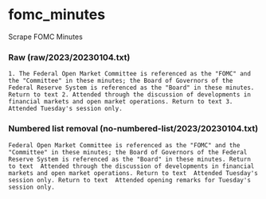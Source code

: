 # fomc_minutes
Scrape FOMC Minutes

### Raw (raw/2023/20230104.txt)
```
1. The Federal Open Market Committee is referenced as the "FOMC" and the "Committee" in these minutes; the Board of Governors of the Federal Reserve System is referenced as the "Board" in these minutes. Return to text 2. Attended through the discussion of developments in financial markets and open market operations. Return to text 3. Attended Tuesday's session only.
```

### Numbered list removal (no-numbered-list/2023/20230104.txt)
```
Federal Open Market Committee is referenced as the "FOMC" and the "Committee" in these minutes; the Board of Governors of the Federal Reserve System is referenced as the "Board" in these minutes. Return to text  Attended through the discussion of developments in financial markets and open market operations. Return to text  Attended Tuesday's session only. Return to text  Attended opening remarks for Tuesday's session only. 
```
